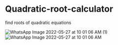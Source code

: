 # Quadratic-root-calculator
find roots of quadratic equations 


![WhatsApp Image 2022-05-27 at 10 01 06 AM (1)](https://user-images.githubusercontent.com/89311783/170629798-852aeb11-3c8a-4ac5-bc9a-b87d199bc94f.jpeg)
![WhatsApp Image 2022-05-27 at 10 01 06 AM](https://user-images.githubusercontent.com/89311783/170629817-0e111c95-a97b-42a0-94b9-5723e043179c.jpeg)


